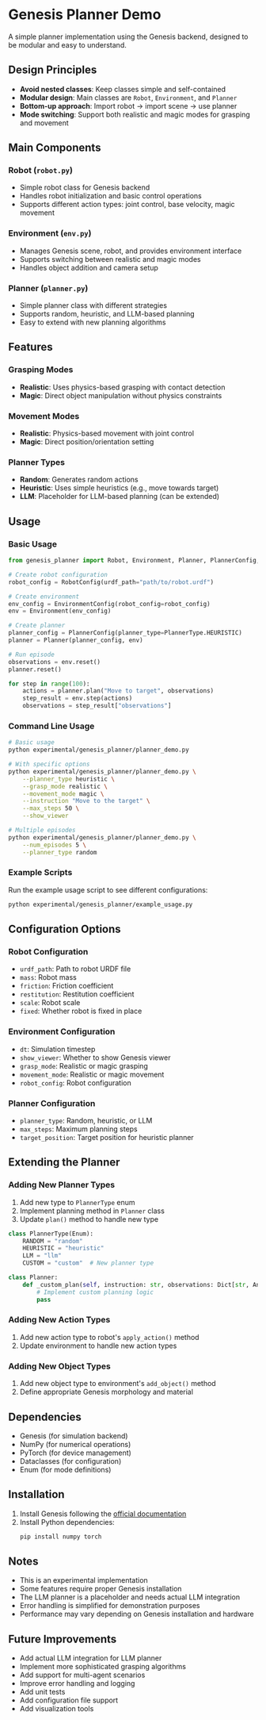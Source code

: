 # Genesis Planner Demo

A simple planner implementation using the Genesis backend, designed to be modular and easy to understand.

## Design Principles

- **Avoid nested classes**: Keep classes simple and self-contained
- **Modular design**: Main classes are `Robot`, `Environment`, and `Planner`
- **Bottom-up approach**: Import robot → import scene → use planner
- **Mode switching**: Support both realistic and magic modes for grasping and movement

## Main Components

### Robot (`robot.py`)
- Simple robot class for Genesis backend
- Handles robot initialization and basic control operations
- Supports different action types: joint control, base velocity, magic movement

### Environment (`env.py`)
- Manages Genesis scene, robot, and provides environment interface
- Supports switching between realistic and magic modes
- Handles object addition and camera setup

### Planner (`planner.py`)
- Simple planner class with different strategies
- Supports random, heuristic, and LLM-based planning
- Easy to extend with new planning algorithms

## Features

### Grasping Modes
- **Realistic**: Uses physics-based grasping with contact detection
- **Magic**: Direct object manipulation without physics constraints

### Movement Modes
- **Realistic**: Physics-based movement with joint control
- **Magic**: Direct position/orientation setting

### Planner Types
- **Random**: Generates random actions
- **Heuristic**: Uses simple heuristics (e.g., move towards target)
- **LLM**: Placeholder for LLM-based planning (can be extended)

## Usage

### Basic Usage

```python
from genesis_planner import Robot, Environment, Planner, PlannerConfig, PlannerType

# Create robot configuration
robot_config = RobotConfig(urdf_path="path/to/robot.urdf")

# Create environment
env_config = EnvironmentConfig(robot_config=robot_config)
env = Environment(env_config)

# Create planner
planner_config = PlannerConfig(planner_type=PlannerType.HEURISTIC)
planner = Planner(planner_config, env)

# Run episode
observations = env.reset()
planner.reset()

for step in range(100):
    actions = planner.plan("Move to target", observations)
    step_result = env.step(actions)
    observations = step_result["observations"]
```

### Command Line Usage

```bash
# Basic usage
python experimental/genesis_planner/planner_demo.py

# With specific options
python experimental/genesis_planner/planner_demo.py \
    --planner_type heuristic \
    --grasp_mode realistic \
    --movement_mode magic \
    --instruction "Move to the target" \
    --max_steps 50 \
    --show_viewer

# Multiple episodes
python experimental/genesis_planner/planner_demo.py \
    --num_episodes 5 \
    --planner_type random
```

### Example Scripts

Run the example usage script to see different configurations:

```bash
python experimental/genesis_planner/example_usage.py
```

## Configuration Options

### Robot Configuration
- `urdf_path`: Path to robot URDF file
- `mass`: Robot mass
- `friction`: Friction coefficient
- `restitution`: Restitution coefficient
- `scale`: Robot scale
- `fixed`: Whether robot is fixed in place

### Environment Configuration
- `dt`: Simulation timestep
- `show_viewer`: Whether to show Genesis viewer
- `grasp_mode`: Realistic or magic grasping
- `movement_mode`: Realistic or magic movement
- `robot_config`: Robot configuration

### Planner Configuration
- `planner_type`: Random, heuristic, or LLM
- `max_steps`: Maximum planning steps
- `target_position`: Target position for heuristic planner

## Extending the Planner

### Adding New Planner Types

1. Add new type to `PlannerType` enum
2. Implement planning method in `Planner` class
3. Update `plan()` method to handle new type

```python
class PlannerType(Enum):
    RANDOM = "random"
    HEURISTIC = "heuristic"
    LLM = "llm"
    CUSTOM = "custom"  # New planner type

class Planner:
    def _custom_plan(self, instruction: str, observations: Dict[str, Any]) -> Dict[str, np.ndarray]:
        # Implement custom planning logic
        pass
```

### Adding New Action Types

1. Add new action type to robot's `apply_action()` method
2. Update environment to handle new action types

### Adding New Object Types

1. Add new object type to environment's `add_object()` method
2. Define appropriate Genesis morphology and material

## Dependencies

- Genesis (for simulation backend)
- NumPy (for numerical operations)
- PyTorch (for device management)
- Dataclasses (for configuration)
- Enum (for mode definitions)

## Installation

1. Install Genesis following the [official documentation](https://genesis-world.readthedocs.io/)
2. Install Python dependencies:
   ```bash
   pip install numpy torch
   ```

## Notes

- This is an experimental implementation
- Some features require proper Genesis installation
- The LLM planner is a placeholder and needs actual LLM integration
- Error handling is simplified for demonstration purposes
- Performance may vary depending on Genesis installation and hardware

## Future Improvements

- Add actual LLM integration for LLM planner
- Implement more sophisticated grasping algorithms
- Add support for multi-agent scenarios
- Improve error handling and logging
- Add unit tests
- Add configuration file support
- Add visualization tools
